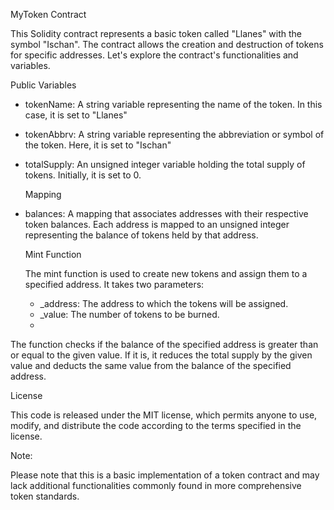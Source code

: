 
MyToken Contract

This Solidity contract represents a basic token called "Llanes" with the symbol "Ischan". The contract allows the creation and destruction of tokens for specific addresses. Let's explore the contract's functionalities and variables.

Public Variables

- tokenName: A string variable representing the name of the token. In this case, it is set to "Llanes"
- tokenAbbrv: A string variable representing the abbreviation or symbol of the token. Here, it is set to "Ischan"
- totalSupply: An unsigned integer variable holding the total supply of tokens. Initially, it is set to 0.

  Mapping
  
- balances: A mapping that associates addresses with their respective token balances. Each address is mapped to an unsigned integer representing the balance of tokens held by that address.

  Mint Function
  
  The mint function is used to create new tokens and assign them to a specified address. It takes two parameters:

  - _address: The address to which the tokens will be assigned.
  - _value: The number of tokens to be burned.
  - 
The function checks if the balance of the specified address is greater than or equal to the given value. If it is, it reduces the total supply by the given value and deducts the same value from the balance of the specified address.

License

This code is released under the MIT license, which permits anyone to use, modify, and distribute the code according to the terms specified in the license.

Note:

Please note that this is a basic implementation of a token contract and may lack additional functionalities commonly found in more comprehensive token standards.
